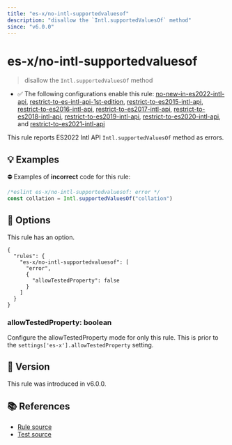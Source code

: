 ```yaml
---
title: "es-x/no-intl-supportedvaluesof"
description: "disallow the `Intl.supportedValuesOf` method"
since: "v6.0.0"
---
```


# es-x/no-intl-supportedvaluesof
> disallow the `Intl.supportedValuesOf` method

- ✅ The following configurations enable this rule: [no-new-in-es2022-intl-api], [restrict-to-es-intl-api-1st-edition], [restrict-to-es2015-intl-api], [restrict-to-es2016-intl-api], [restrict-to-es2017-intl-api], [restrict-to-es2018-intl-api], [restrict-to-es2019-intl-api], [restrict-to-es2020-intl-api], and [restrict-to-es2021-intl-api]

This rule reports  ES2022 Intl API `Intl.supportedValuesOf` method as errors.

## 💡 Examples

⛔ Examples of **incorrect** code for this rule:

<eslint-playground type="bad">

```js
/*eslint es-x/no-intl-supportedvaluesof: error */
const collation = Intl.supportedValuesOf("collation")
```

</eslint-playground>

## 🔧 Options

This rule has an option.

```jsonc
{
  "rules": {
    "es-x/no-intl-supportedvaluesof": [
      "error",
      {
        "allowTestedProperty": false
      }
    ]
  }
}
```

### allowTestedProperty: boolean

Configure the allowTestedProperty mode for only this rule.
This is prior to the `settings['es-x'].allowTestedProperty` setting.

## 🚀 Version

This rule was introduced in v6.0.0.

## 📚 References

- [Rule source](https://github.com/eslint-community/eslint-plugin-es-x/blob/master/lib/rules/no-intl-supportedvaluesof.js)
- [Test source](https://github.com/eslint-community/eslint-plugin-es-x/blob/master/tests/lib/rules/no-intl-supportedvaluesof.js)

[no-new-in-es2022-intl-api]: ../configs/index.md#no-new-in-es2022-intl-api
[restrict-to-es-intl-api-1st-edition]: ../configs/index.md#restrict-to-es-intl-api-1st-edition
[restrict-to-es2015-intl-api]: ../configs/index.md#restrict-to-es2015-intl-api
[restrict-to-es2016-intl-api]: ../configs/index.md#restrict-to-es2016-intl-api
[restrict-to-es2017-intl-api]: ../configs/index.md#restrict-to-es2017-intl-api
[restrict-to-es2018-intl-api]: ../configs/index.md#restrict-to-es2018-intl-api
[restrict-to-es2019-intl-api]: ../configs/index.md#restrict-to-es2019-intl-api
[restrict-to-es2020-intl-api]: ../configs/index.md#restrict-to-es2020-intl-api
[restrict-to-es2021-intl-api]: ../configs/index.md#restrict-to-es2021-intl-api
